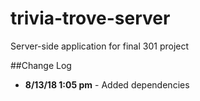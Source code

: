 # trivia-trove-server
Server-side application for final 301 project


##Change Log
- **8/13/18 1:05 pm** - Added dependencies